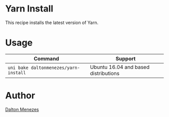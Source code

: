 # Yarn Install
This recipe installs the latest version of Yarn.

# Usage

| Command | Support |
| --- | --- | 
| `uni bake daltonmenezes/yarn-install` | Ubuntu 16.04 and based distributions |

# Author

[Dalton Menezes](https://github.com/uni-linux/recipes/tree/master/src/daltonmenezes)
